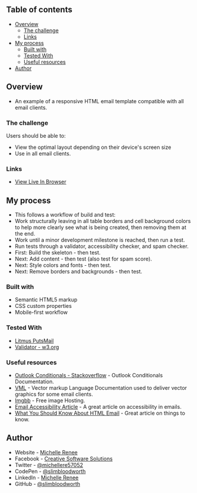 ## Table of contents

- [Overview](#overview)
  - [The challenge](#the-challenge)
  - [Links](#links)
- [My process](#my-process)
  - [Built with](#built-with)
  - [Tested With](#tested-with)
  - [Useful resources](#useful-resources)
- [Author](#author)

## Overview

- An example of a responsive HTML email template compatible with all email clients.

### The challenge

Users should be able to:

- View the optimal layout depending on their device's screen size
- Use in all email clients.

### Links

- [View Live In Browser](https://slimbloodworth.github.io/Responsive_HTML_Email_Template_Example/)

## My process

- This follows a workflow of build and test:
- Work structurally leaving in all table borders and cell background colors to help more clearly see what is being created, then removing them at the end.
- Work until a minor development milestone is reached, then run a test.
- Run tests through a validator, accessibility checker, and spam checker.
- First: Build the skeleton - then test.
- Next: Add content - then test (also test for spam score).
- Next: Style colors and fonts - then test.
- Next: Remove borders and backgrounds - then test.

### Built with

- Semantic HTML5 markup
- CSS custom properties
- Mobile-first workflow

### Tested With

- [Litmus PutsMail](https://www.putsmail.com)
- [Validator - w3.org](https://validator.w3.org)

### Useful resources

- [Outlook Conditionals - Stackoverflow](https://stackoverflow.design/email/base/mso/) - Outlook Conditionals Documentation.
- [VML](https://learn.microsoft.com/en-us/windows/win32/vml/web-workshop---specs---standards----introduction-to-vector-markup-language--vml-) - Vector markup Language Documentation used to deliver vector graphics for some email clients.
- [Imgbb](https://www.imgbb.com) - Free image Hosting.
- [Email Accessibility Article](https://webdesign.tutsplus.com/a-beginners-guide-to-email-accessibility--cms-31240t) - A great article on accessibility in emails.
- [What You Should Know About HTML Email](https://webdesign.tutsplus.com/what-you-should-know-about-html-email--webdesign-12908t) - Great article on things to know.

## Author

- Website - [Michelle Renee](https://michellerenee.dev)
- Facebook - [Creative Software Solutions](https://www.facebook.com/profile.php?id=100073842390690)
- Twitter - [@michellere57052](https://twitter.com/michellere57052)
- CodePen - [@slimbloodworth](https://codepen.io/slimbloodworth)
- LinkedIn - [Michelle Renee](https://www.linkedin.com/in/michelle-renee-99b455187/)
- GitHub - [@slimbloodworth](https://github.com/SlimBloodworth)
